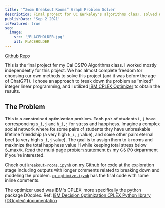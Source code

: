 ```yaml
---
title: '“Zoom Breakout Rooms” Graph Problem Solver'
description: Final project for UC Berkeley's algorithms class, solved with mixed ILP using Python, IBM CPLEX Optimizer.
publishDate: 'Sep 2 2021'
isFeatured: true
seo:
  image:
    src: '/PLACEHOLDER.jpg'
    alt: PLACEHOLDER
---
```


[Github Repo](https://github.com/evelynluw/cs170-proj-zoom-breakout-rooms)

This is the final project for my Cal CS170 Algorithms class. I worked mostly independently for this project. We had almost complete freedom for choosing our own methods to solve this project (and it was before the age of ChatGPT). I chose an approach to break down the problem as "mixed" integer linear programming, and I utilized [IBM CPLEX Optimizer](https://www.ibm.com/products/ilog-cplex-optimization-studio/cplex-optimizer) to obtain the results. 

## The Problem

This is a constrained optimization problem. Each pair of students `i`, `j` have corresponding `s_i,j` and `h_i,j` for stress and happiness. Imagine a complex social network where for some pairs of students they have unbreakable lifetime friendship (a very high `h_i,j` value), and some other pairs eternal beef (a very high `s_i,j` value). The goal is to assign them to k rooms and maximize the total happiness value H while keeping total stress below S_max/k. Read the multi-page [problem statement](https://drive.google.com/file/d/1gVRdr8cV3oXGI6lyRvB0CuJocENiIGyw/view?usp=sharing) by my CS170 department if you're interested. 

Check out [`breakout-rooms.ipynb` on my Github](https://github.com/evelynluw/cs170-proj-zoom-breakout-rooms/blob/master/breakout-rooms.ipynb) for code at the exploration stage including outputs with longer comments related to breaking down and modeling the problem. [`cp_optimize.ipynb`](https://github.com/evelynluw/cs170-proj-zoom-breakout-rooms/blob/master/cp_optimize.ipynb) has the final code with some inline comments. 

The optimizer used was IBM's CPLEX, more specifically the python package DOcplex. Ref: [IBM Decision Optimization CPLEX Python library (DOcplex) documentation](https://ibmdecisionoptimization.github.io/docplex-doc/) 


<!--stackedit_data:
eyJoaXN0b3J5IjpbMTA2MTAzNjUzNV19
-->